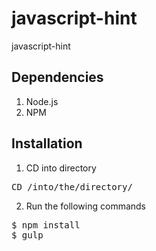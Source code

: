 # javascript-hint
javascript-hint

## Dependencies

1. Node.js
2. NPM

## Installation

1. CD into directory

<pre>CD /into/the/directory/</pre>

2. Run the following commands

<pre>$ npm install
$ gulp</pre>
